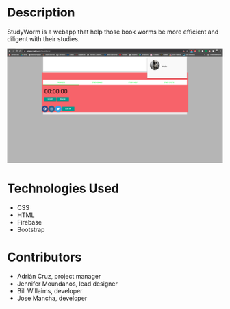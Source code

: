 # Description

StudyWorm is a webapp that help those book worms be more efficient and diligent with their studies.

<img src= "Screen%20Shot%202020-06-28%20at%2013.51.51.png">

# Technologies Used
- CSS
- HTML
- Firebase
- Bootstrap

# Contributors
- Adrián Cruz, project manager
- Jennifer Moundanos, lead designer
- Bill Willaims, developer
- Jose Mancha, developer
